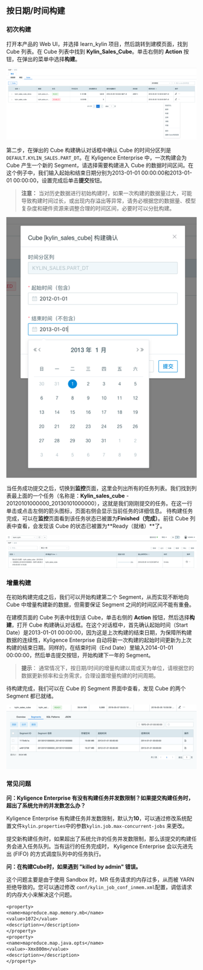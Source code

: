 ## 按日期/时间构建


### 初次构建

打开本产品的 Web UI，并选择 learn_kylin 项目，然后跳转到建模页面，找到 Cube 列表。在 Cube 列表中找到 **Kylin_Sales_Cube**。单击右侧的 **Action** 按钮，在弹出的菜单中选择**构建**。

![](images/buildcube_0.png)

第二步，在弹出的 Cube 构建确认对话框中确认 Cube 的时间分区列是 `DEFAULT.KYLIN_SALES.PART_DT`。在 Kyligence Enterprise 中，一次构建会为 Cube 产生一个新的 Segment，请选择需要构建进入 Cube 的数据时间区间。在这个例子中，我们输入起始和结束日期分别为2013-01-01 00:00:00和2013-01-01 00:00:00，设置完成后单击**提交**按钮。

> **注意：** 当对历史数据进行初始构建时，如果一次构建的数据量过大，可能导致构建时间过长，或出现内存溢出等异常，请务必根据您的数据量、模型复杂度和硬件资源来调整合理的时间区间，必要时可以分批构建。

![](images/buildcube_1.png)

当任务成功提交之后，切换到**监控**页面，这里会列出所有的任务列表。我们找到列表最上面的一个任务（名称是：**Kylin_sales_cube** - 20120101000000_20130101000000），这就是我们刚刚提交的任务。在这一行单击或点击左侧的箭头图标，页面右侧会显示当前任务的详细信息。
待构建任务完成，可以在**监控**页面看到该任务状态已被置为**Finished（完成）**。前往 Cube 列表中查看，会发现该 Cube 的状态已被置为**Ready（就绪）**了。

![](images/buildcube_2.png)



### 增量构建

在初始构建完成之后，我们可以开始构建第二个 Segment，从而实现不断地向 Cube 中增量构建新的数据，但需要保证 Segment 之间的时间区间不能有重叠。

在建模页面的 Cube 列表中找到该 Cube，单击右侧的 **Action** 按钮，然后选择**构建**，打开 Cube 构建确认对话框。在这个对话框中，首先确认起始时间（Start Date）是2013-01-01 00:00:00，因为这是上次构建的结束日期，为保障所构建数据的连续性，Kyligence Enterprise 自动将新一次构建的起始时间更新为上次构建的结束日期。同样的，在结束时间（End Date）里输入2014-01-01 00:00:00，然后单击提交按钮，开始构建下一年的 Segment。

> **提示**： 通常情况下，按日期/时间的增量构建以周或天为单位，请根据您的数据更新频率和业务需求，合理设置增量构建的时间周期。

待构建完成，我们可以在 Cube 的 Segment 界面中查看，发现 Cube 的两个 Segment 都已就绪。

![](images/buildcube_3.png)



### 常见问题

**问：Kyligence Enterprise 有没有构建任务并发数限制？如果提交构建任务时，超出了系统允许的并发数怎么办？**

Kyligence Enterprise 有构建任务并发数限制，默认为**10**，可以通过修改系统配置文件`kylin.properties`中的参数`kylin.job.max-concurrent-jobs` 来更改。

提交新构建任务时，如果超出了系统允许的任务并发数限制，那么该提交的构建任务会进入任务队列。当有运行的任务完成时， Kyligence Enterprise 会以先进先出 (FIFO) 的方式调度队列中的任务执行。

**问：在构建Cube时，如果遇到 "killed by admin" 错误。**

这个问题主要是由于使用 Sandbox 时，MR 任务请求的内存过多，从而被 YARN 拒绝导致的。您可以通过修改 `conf/kylin_job_conf_inmem.xml`配置，调低请求的内存大小来解决这个问题。

```properties
<property>
<name>mapreduce.map.memory.mb</name>
<value>1072</value>
<description></description>
</property>
<property>
<name>mapreduce.map.java.opts</name>
<value>-Xmx800m</value>
<description></description>
</property>
```

